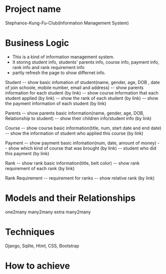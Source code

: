 # Project name
Stephanos-Kung-Fu-Club(Information Management System)

# Business Logic
- This is a kind of information management system.
- It storing student info, students' parents info, course info, payment info, rank info and rank requirement info
- partly refresh the page to show differnet info.

Student
 -- show basic infomation of student(name, gender, age, DOB , date of join schoole, mobile number, email and address)
 -- show parents information for each student (by link)
 -- show course information that each student applied (by link)
 -- show the rank of each student (by link)
 -- show the payment information of each student (by link)

Parents
 -- show parents basic information(name, gender, age, DOB, Relationship to student)
 -- show their children info/student info (by link)

Course
 -- show course basic information(title, num, start date and end date) 
 -- show the information of student who applied this course (by link)
 
Payment
 -- show payment basic infomation(num, date, amount of money)
 -- show which kind of course that was brought (by link)
 -- student who did this payment (by link)
 
Rank
 -- show rank basic information(title, belt color)
 -- show rank requirement of each rank (by link)
 
Rank Requirement
 -- requirement for ranks
 -- show relative rank (by link)

# Models and their Relationships
one2many
many2many
extra many2many

# Techniques
Django, Sqlite, Html, CSS, Bootstrap

# How to achieve
